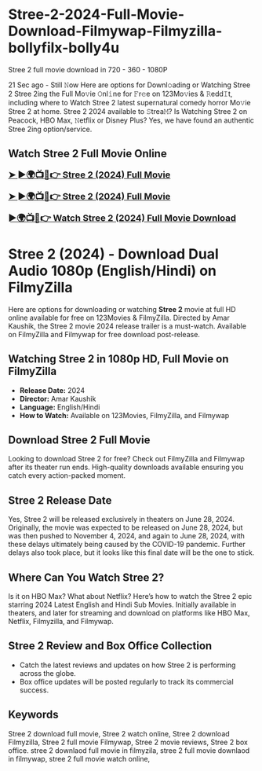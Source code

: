 # Stree-2-2024-Full-Movie-Download-Filmywap-Filmyzilla-bollyfilx-bolly4u
Stree 2 full movie download in 720 - 360 - 1080P

21 Sec ago - Still 𝙽ow Here are options for Downl𝚘ading or Watching Stree 2 Stree 2ing the Full Mo𝚟ie 𝙾nl𝚒ne for 𝙵r𝚎e on 123Mo𝚟ies & 𝚁edd𝙸t, including where to Watch Stree 2 latest supernatural comedy horror Mo𝚟ie Stree 2 at home. Stree 2 2024 available to 𝚂trea𝙼? Is Watching Stree 2 on Peacock, HBO Max, 𝙽etflix or Disney Plus? Yes, we have found an authentic Stree 2ing option/service.

## Watch Stree 2 Full Movie Online

<a href="https://www.dadymovies.in/" style="font-size:large;"><strong>➤ ►🌍📺📱👉 Stree 2 (2024) Full Movie</strong></a>

<a href="https://www.dadymovies.in/2024/09/stree-2-sarkate-ka-aatank-hd.html" style="font-size:large;"><strong>➤ ►🌍📺📱👉 Stree 2 (2024) Full Movie</strong></a>

<a href="https://www.dadymovies.in/2024/09/stree-2-sarkate-ka-aatank-hd.html" style="font-size:large;"><strong>►🌍📺📱👉 Watch Stree 2 (2024) Full Movie Download</strong></a>



# Stree 2 (2024) - Download Dual Audio 1080p (English/Hindi) on FilmyZilla

Here are options for downloading or watching **Stree 2** movie at full HD online available for free on 123Movies & FilmyZilla. Directed by Amar Kaushik, the Stree 2 movie 2024 release trailer is a must-watch. Available on FilmyZilla and Filmywap for free download post-release.

## Watching Stree 2 in 1080p HD, Full Movie on FilmyZilla
- **Release Date:** 2024
- **Director:** Amar Kaushik
- **Language:** English/Hindi
- **How to Watch:** Available on 123Movies, FilmyZilla, and Filmywap

## Download Stree 2 Full Movie
Looking to download Stree 2 for free? Check out FilmyZilla and Filmywap after its theater run ends. High-quality downloads available ensuring you catch every action-packed moment.

## Stree 2 Release Date
Yes, Stree 2 will be released exclusively in theaters on June 28, 2024. Originally, the movie was expected to be released on June 28, 2024, but was then pushed to November 4, 2024, and again to June 28, 2024, with these delays ultimately being caused by the COVID-19 pandemic. Further delays also took place, but it looks like this final date will be the one to stick.

## Where Can You Watch Stree 2? 
Is it on HBO Max? What about Netflix? Here’s how to watch the Stree 2 epic starring 2024 Latest English and Hindi Sub Movies. Initially available in theaters, and later for streaming and download on platforms like HBO Max, Netflix, Filmyzilla, and Filmywap.

## Stree 2 Review and Box Office Collection
- Catch the latest reviews and updates on how Stree 2 is performing across the globe.
- Box office updates will be posted regularly to track its commercial success.

## Keywords
Stree 2 download full movie, Stree 2 watch online, Stree 2 download Filmyzilla, Stree 2 full movie Filmywap, Stree 2 movie reviews, Stree 2 box office.
stree 2 downlaod full movie in filmyzila, stree 2 full movie downlaod in filmywap, stree 2 full movie watch online,


